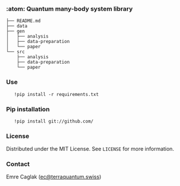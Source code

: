 <!-- introduction -->

### :atom: Quantum many-body system library

```
├── README.md
├── data
├── gen
│   ├── analysis
│   ├── data-preparation
│   └── paper
└── src
    ├── analysis
    ├── data-preparation
    └── paper
```

<!-- usage -->

### Use

```
   !pip install -r requirements.txt
```


### Pip installation

```
   !pip install git://github.com/
```

<!-- License -->

### License

Distributed under the MIT License. See `LICENSE` for more information.


<!-- contact -->

### Contact

Emre Caglak (ec@terraquantum.swiss)


